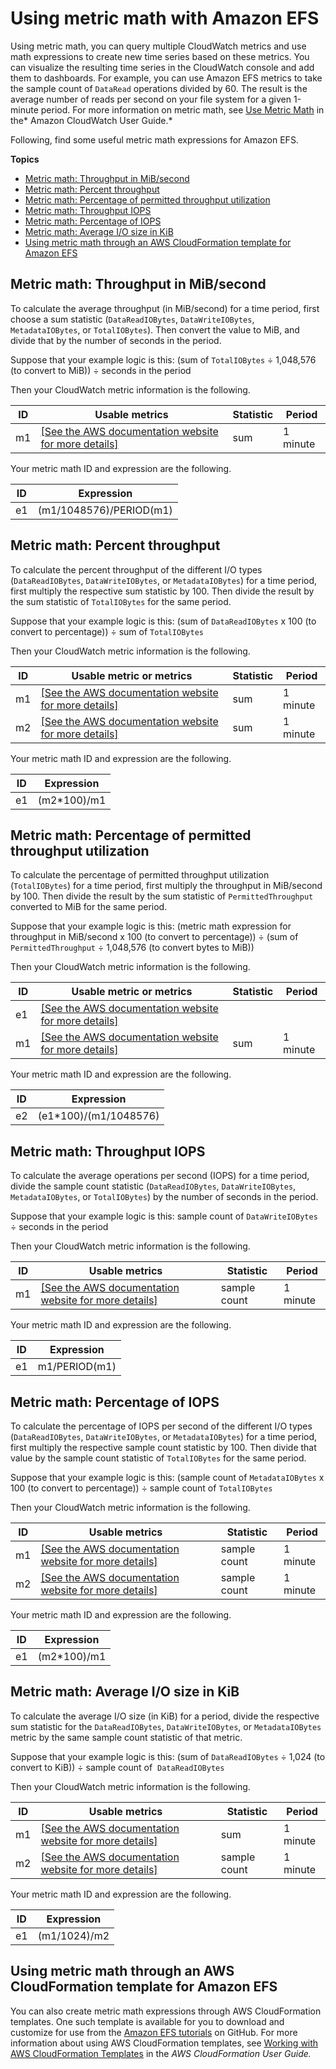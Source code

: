 # Using metric math with Amazon EFS<a name="monitoring-metric-math"></a>

Using metric math, you can query multiple CloudWatch metrics and use math expressions to create new time series based on these metrics\. You can visualize the resulting time series in the CloudWatch console and add them to dashboards\. For example, you can use Amazon EFS metrics to take the sample count of `DataRead` operations divided by 60\. The result is the average number of reads per second on your file system for a given 1\-minute period\. For more information on metric math, see [Use Metric Math](https://docs.aws.amazon.com/AmazonCloudWatch/latest/monitoring/using-metric-math.html) in the* Amazon CloudWatch User Guide\.*

Following, find some useful metric math expressions for Amazon EFS\.

**Topics**
+ [Metric math: Throughput in MiB/second](#metric-math-throughput-mib)
+ [Metric math: Percent throughput](#metric-math-throughput-percent)
+ [Metric math: Percentage of permitted throughput utilization](#metric-math-throughput-utilization)
+ [Metric math: Throughput IOPS](#metric-math-throughput-iops)
+ [Metric math: Percentage of IOPS](#metric-math-iops-percent)
+ [Metric math: Average I/O size in KiB](#metric-math-average-io)
+ [Using metric math through an AWS CloudFormation template for Amazon EFS](#metric-math-cloudformation-template)

## Metric math: Throughput in MiB/second<a name="metric-math-throughput-mib"></a>

To calculate the average throughput \(in MiB/second\) for a time period, first choose a sum statistic \(`DataReadIOBytes`, `DataWriteIOBytes`, `MetadataIOBytes`, or `TotalIOBytes`\)\. Then convert the value to MiB, and divide that by the number of seconds in the period\.

Suppose that your example logic is this: \(sum of `TotalIOBytes` ÷ 1,048,576 \(to convert to MiB\)\) ÷ seconds in the period

Then your CloudWatch metric information is the following\.


| ID | Usable metrics | Statistic | Period | 
| --- | --- | --- | --- | 
| m1 |  [\[See the AWS documentation website for more details\]](http://docs.aws.amazon.com/efs/latest/ug/monitoring-metric-math.html)  | sum | 1 minute | 

Your metric math ID and expression are the following\.


| ID | Expression | 
| --- | --- | 
| e1 | \(m1/1048576\)/PERIOD\(m1\) | 

## Metric math: Percent throughput<a name="metric-math-throughput-percent"></a>

To calculate the percent throughput of the different I/O types \(`DataReadIOBytes`, `DataWriteIOBytes`, or `MetadataIOBytes`\) for a time period, first multiply the respective sum statistic by 100\. Then divide the result by the sum statistic of `TotalIOBytes` for the same period\.

Suppose that your example logic is this: \(sum of `DataReadIOBytes` x 100 \(to convert to percentage\)\) ÷ sum of `TotalIOBytes`

Then your CloudWatch metric information is the following\.


| ID | Usable metric or metrics | Statistic | Period | 
| --- | --- | --- | --- | 
| m1 | [\[See the AWS documentation website for more details\]](http://docs.aws.amazon.com/efs/latest/ug/monitoring-metric-math.html)  | sum | 1 minute | 
| m2 | [\[See the AWS documentation website for more details\]](http://docs.aws.amazon.com/efs/latest/ug/monitoring-metric-math.html)  | sum | 1 minute | 

Your metric math ID and expression are the following\.


| ID | Expression | 
| --- | --- | 
| e1 | \(m2\*100\)/m1 | 

## Metric math: Percentage of permitted throughput utilization<a name="metric-math-throughput-utilization"></a>

To calculate the percentage of permitted throughput utilization \(`TotalIOBytes`\) for a time period, first multiply the throughput in MiB/second by 100\. Then divide the result by the sum statistic of `PermittedThroughput` converted to MiB for the same period\.

Suppose that your example logic is this: \(metric math expression for throughput in MiB/second x 100 \(to convert to percentage\)\) ÷ \(sum of `PermittedThroughput` ÷ 1,048,576 \(to convert bytes to MiB\)\)

Then your CloudWatch metric information is the following\.


| ID | Usable metric or metrics | Statistic | Period | 
| --- | --- | --- | --- | 
| e1 | [\[See the AWS documentation website for more details\]](http://docs.aws.amazon.com/efs/latest/ug/monitoring-metric-math.html)  |  |  | 
| m1 | [\[See the AWS documentation website for more details\]](http://docs.aws.amazon.com/efs/latest/ug/monitoring-metric-math.html)  | sum | 1 minute | 

Your metric math ID and expression are the following\.


| ID | Expression | 
| --- | --- | 
| e2 | \(e1\*100\)/\(m1/1048576\) | 

## Metric math: Throughput IOPS<a name="metric-math-throughput-iops"></a>

To calculate the average operations per second \(IOPS\) for a time period, divide the sample count statistic \(`DataReadIOBytes`, `DataWriteIOBytes`, `MetadataIOBytes`, or `TotalIOBytes`\) by the number of seconds in the period\.

Suppose that your example logic is this: sample count of `DataWriteIOBytes` ÷ seconds in the period

Then your CloudWatch metric information is the following\.


| ID | Usable metrics | Statistic | Period | 
| --- | --- | --- | --- | 
| m1 | [\[See the AWS documentation website for more details\]](http://docs.aws.amazon.com/efs/latest/ug/monitoring-metric-math.html)  | sample count | 1 minute | 

Your metric math ID and expression are the following\.


| ID | Expression | 
| --- | --- | 
| e1 | m1/PERIOD\(m1\) | 

## Metric math: Percentage of IOPS<a name="metric-math-iops-percent"></a>

To calculate the percentage of IOPS per second of the different I/O types \(`DataReadIOBytes`, `DataWriteIOBytes`, or `MetadataIOBytes`\) for a time period, first multiply the respective sample count statistic by 100\. Then divide that value by the sample count statistic of `TotalIOBytes` for the same period\.

Suppose that your example logic is this: \(sample count of `MetadataIOBytes` x 100 \(to convert to percentage\)\) ÷ sample count of `TotalIOBytes`

Then your CloudWatch metric information is the following\.


| ID | Usable metrics | Statistic | Period | 
| --- | --- | --- | --- | 
| m1 | [\[See the AWS documentation website for more details\]](http://docs.aws.amazon.com/efs/latest/ug/monitoring-metric-math.html)  | sample count | 1 minute | 
| m2 | [\[See the AWS documentation website for more details\]](http://docs.aws.amazon.com/efs/latest/ug/monitoring-metric-math.html)  | sample count | 1 minute | 

Your metric math ID and expression are the following\.


| ID | Expression | 
| --- | --- | 
| e1 | \(m2\*100\)/m1 | 

## Metric math: Average I/O size in KiB<a name="metric-math-average-io"></a>

To calculate the average I/O size \(in KiB\) for a period, divide the respective sum statistic for the `DataReadIOBytes`, `DataWriteIOBytes`, or `MetadataIOBytes` metric by the same sample count statistic of that metric\.

Suppose that your example logic is this: \(sum of `DataReadIOBytes` ÷ 1,024 \(to convert to KiB\)\) ÷ sample count of  `DataReadIOBytes`

Then your CloudWatch metric information is the following\.


| ID | Usable metrics | Statistic | Period | 
| --- | --- | --- | --- | 
| m1 | [\[See the AWS documentation website for more details\]](http://docs.aws.amazon.com/efs/latest/ug/monitoring-metric-math.html)  | sum | 1 minute | 
| m2 | [\[See the AWS documentation website for more details\]](http://docs.aws.amazon.com/efs/latest/ug/monitoring-metric-math.html)  | sample count | 1 minute | 

Your metric math ID and expression are the following\.


| ID | Expression | 
| --- | --- | 
| e1 | \(m1/1024\)/m2 | 

## Using metric math through an AWS CloudFormation template for Amazon EFS<a name="metric-math-cloudformation-template"></a>

You can also create metric math expressions through AWS CloudFormation templates\. One such template is available for you to download and customize for use from the [Amazon EFS tutorials](https://github.com/aws-samples/amazon-efs-tutorial) on GitHub\. For more information about using AWS CloudFormation templates, see [Working with AWS CloudFormation Templates](https://docs.aws.amazon.com/AWSCloudFormation/latest/UserGuide/template-guide.html) in the *AWS CloudFormation User Guide\.*